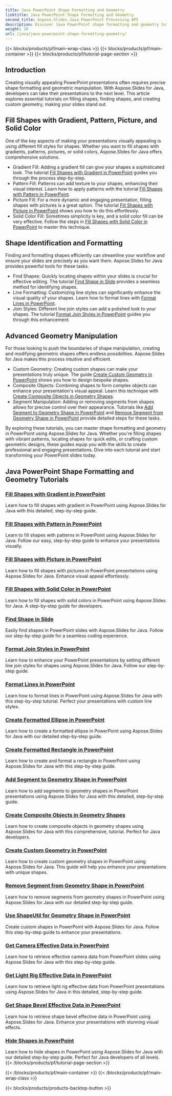 ```yaml
---
title: Java PowerPoint Shape Formatting and Geometry
linktitle: Java PowerPoint Shape Formatting and Geometry
second_title: Aspose.Slides Java PowerPoint Processing API
description: Discover Java PowerPoint shape formatting and geometry tutorials. Learn to fill shapes, find shapes, and create custom geometry with Aspose.Slides for Java.
weight: 26
url: /java/java-powerpoint-shape-formatting-geometry/
---
```


{{< blocks/products/pf/main-wrap-class >}}
{{< blocks/products/pf/main-container >}}
{{< blocks/products/pf/tutorial-page-section >}}

## Introduction

Creating visually appealing PowerPoint presentations often requires precise shape formatting and geometric manipulation. With Aspose.Slides for Java, developers can take their presentations to the next level. This article explores essential tutorials on filling shapes, finding shapes, and creating custom geometry, making your slides stand out.

## Fill Shapes with Gradient, Pattern, Picture, and Solid Color

One of the key aspects of making your presentations visually appealing is using different fill styles for shapes. Whether you want to fill shapes with gradients, patterns, pictures, or solid colors, Aspose.Slides for Java offers comprehensive solutions. 

- Gradient Fill: Adding a gradient fill can give your shapes a sophisticated look. The tutorial [Fill Shapes with Gradient in PowerPoint](./fill-shapes-gradient-powerpoint/) guides you through the process step-by-step.
- Pattern Fill: Patterns can add texture to your shapes, enhancing their visual interest. Learn how to apply patterns with the tutorial [Fill Shapes with Pattern in PowerPoint](./fill-shapes-pattern-powerpoint/).
- Picture Fill: For a more dynamic and engaging presentation, filling shapes with pictures is a great option. The tutorial [Fill Shapes with Picture in PowerPoint](./fill-shapes-picture-powerpoint/) shows you how to do this effortlessly.
- Solid Color Fill: Sometimes simplicity is key, and a solid color fill can be very effective. Follow the steps in [Fill Shapes with Solid Color in PowerPoint](./fill-shapes-solid-color-powerpoint/) to master this technique.

## Shape Identification and Formatting

Finding and formatting shapes efficiently can streamline your workflow and ensure your slides are precisely as you want them. Aspose.Slides for Java provides powerful tools for these tasks.

- Find Shapes: Quickly locating shapes within your slides is crucial for effective editing. The tutorial [Find Shape in Slide](./find-shape-slide-powerpoint/) provides a seamless method for identifying shapes.
- Line Formatting: Customizing line styles can significantly enhance the visual quality of your shapes. Learn how to format lines with [Format Lines in PowerPoint](./format-lines-powerpoint/).
- Join Styles: Different line join styles can add a polished look to your shapes. The tutorial [Format Join Styles in PowerPoint](./format-join-styles-powerpoint/) guides you through this enhancement.

## Advanced Geometry Manipulation

For those looking to push the boundaries of shape manipulation, creating and modifying geometric shapes offers endless possibilities. Aspose.Slides for Java makes this process intuitive and efficient.

- Custom Geometry: Creating custom shapes can make your presentations truly unique. The guide [Create Custom Geometry in PowerPoint](./create-custom-geometry-powerpoint/) shows you how to design bespoke shapes.
- Composite Objects: Combining shapes to form complex objects can enhance your presentation's visual appeal. Learn this technique with [Create Composite Objects in Geometry Shapes](./create-composite-objects-geometry-shapes-powerpoint/).
- Segment Manipulation: Adding or removing segments from shapes allows for precise control over their appearance. Tutorials like [Add Segment to Geometry Shape in PowerPoint](./add-segment-geometry-shape-powerpoint/) and [Remove Segment from Geometry Shape in PowerPoint](./remove-segment-geometry-shape-powerpoint/) provide detailed steps for these tasks.

By exploring these tutorials, you can master shape formatting and geometry in PowerPoint using Aspose.Slides for Java. Whether you're filling shapes with vibrant patterns, locating shapes for quick edits, or crafting custom geometric designs, these guides equip you with the skills to create professional and engaging presentations. Dive into each tutorial and start transforming your PowerPoint slides today.
## Java PowerPoint Shape Formatting and Geometry Tutorials
### [Fill Shapes with Gradient in PowerPoint](./fill-shapes-gradient-powerpoint/)
Learn how to fill shapes with gradient in PowerPoint using Aspose.Slides for Java with this detailed, step-by-step guide.
### [Fill Shapes with Pattern in PowerPoint](./fill-shapes-pattern-powerpoint/)
Learn to fill shapes with patterns in PowerPoint using Aspose.Slides for Java. Follow our easy, step-by-step guide to enhance your presentations visually.
### [Fill Shapes with Picture in PowerPoint](./fill-shapes-picture-powerpoint/)
Learn how to fill shapes with pictures in PowerPoint presentations using Aspose.Slides for Java. Enhance visual appeal effortlessly.
### [Fill Shapes with Solid Color in PowerPoint](./fill-shapes-solid-color-powerpoint/)
Learn how to fill shapes with solid colors in PowerPoint using Aspose.Slides for Java. A step-by-step guide for developers.
### [Find Shape in Slide](./find-shape-slide-powerpoint/)
Easily find shapes in PowerPoint slides with Aspose.Slides for Java. Follow our step-by-step guide for a seamless coding experience.
### [Format Join Styles in PowerPoint](./format-join-styles-powerpoint/)
Learn how to enhance your PowerPoint presentations by setting different line join styles for shapes using Aspose.Slides for Java. Follow our step-by-step guide.
### [Format Lines in PowerPoint](./format-lines-powerpoint/)
Learn how to format lines in PowerPoint using Aspose.Slides for Java with this step-by-step tutorial. Perfect your presentations with custom line styles.
### [Create Formatted Ellipse in PowerPoint](./create-formatted-ellipse-powerpoint/)
Learn how to create a formatted ellipse in PowerPoint using Aspose.Slides for Java with our detailed step-by-step guide.
### [Create Formatted Rectangle in PowerPoint](./create-formatted-rectangle-powerpoint/)
Learn how to create and format a rectangle in PowerPoint using Aspose.Slides for Java with this step-by-step guide.
### [Add Segment to Geometry Shape in PowerPoint](./add-segment-geometry-shape-powerpoint/)
Learn how to add segments to geometry shapes in PowerPoint presentations using Aspose.Slides for Java with this detailed, step-by-step guide.
### [Create Composite Objects in Geometry Shapes](./create-composite-objects-geometry-shapes-powerpoint/)
Learn how to create composite objects in geometry shapes using Aspose.Slides for Java with this comprehensive, tutorial. Perfect for Java developers.
### [Create Custom Geometry in PowerPoint](./create-custom-geometry-powerpoint/)
Learn how to create custom geometry shapes in PowerPoint using Aspose.Slides for Java. This guide will help you enhance your presentations with unique shapes.
### [Remove Segment from Geometry Shape in PowerPoint](./remove-segment-geometry-shape-powerpoint/)
Learn how to remove segments from geometry shapes in PowerPoint using Aspose.Slides for Java with our detailed step-by-step guide.
### [Use ShapeUtil for Geometry Shape in PowerPoint](./use-shapeutil-geometry-shape-powerpoint/)
Create custom shapes in PowerPoint with Aspose.Slides for Java. Follow this step-by-step guide to enhance your presentations.
### [Get Camera Effective Data in PowerPoint](./get-camera-effective-data-powerpoint/)
Learn how to retrieve effective camera data from PowerPoint slides using Aspose.Slides for Java with this step-by-step guide.
### [Get Light Rig Effective Data in PowerPoint](./get-light-rig-effective-data-powerpoint/)
Learn how to retrieve light rig effective data from PowerPoint presentations using Aspose.Slides for Java in this detailed, step-by-step guide.
### [Get Shape Bevel Effective Data in PowerPoint](./get-shape-bevel-effective-data-powerpoint/)
Learn how to retrieve shape bevel effective data in PowerPoint using Aspose.Slides for Java. Enhance your presentations with stunning visual effects.
### [Hide Shapes in PowerPoint](./hide-shapes-powerpoint/)
Learn how to hide shapes in PowerPoint using Aspose.Slides for Java with our detailed step-by-step guide. Perfect for Java developers of all levels.
{{< /blocks/products/pf/tutorial-page-section >}}

{{< /blocks/products/pf/main-container >}}
{{< /blocks/products/pf/main-wrap-class >}}

{{< blocks/products/products-backtop-button >}}
